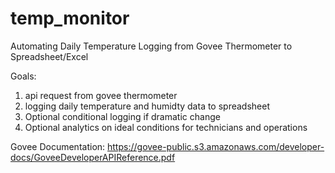 # temp_monitor
Automating Daily Temperature Logging from Govee Thermometer to Spreadsheet/Excel

Goals:
1. api request from govee thermometer
2. logging daily temperature and humidty data to spreadsheet
3. Optional conditional logging if dramatic change
4. Optional analytics on ideal conditions for technicians and operations

Govee Documentation: https://govee-public.s3.amazonaws.com/developer-docs/GoveeDeveloperAPIReference.pdf